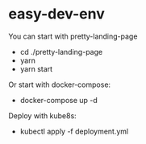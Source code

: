 # easy-dev-env

You can start with pretty-landing-page
- cd ./pretty-landing-page
- yarn
- yarn start

Or start with docker-compose:
- docker-compose up -d

Deploy with kube8s:
- kubectl apply -f deployment.yml
